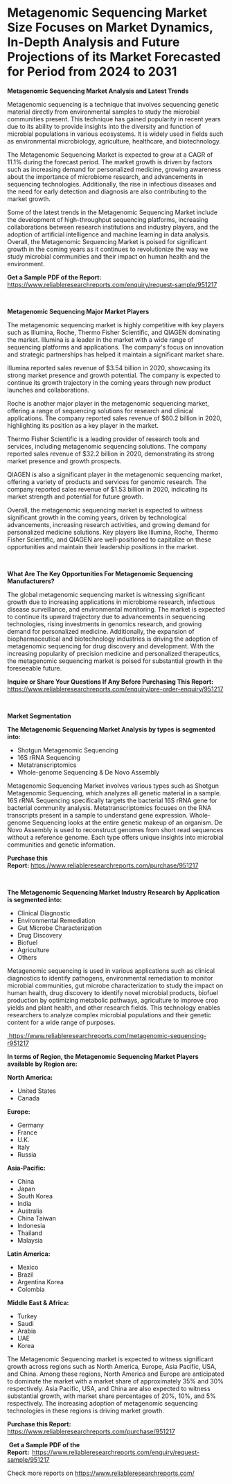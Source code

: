<p><h1>Metagenomic Sequencing Market Size Focuses on Market Dynamics, In-Depth Analysis and Future Projections of its Market Forecasted for Period from 2024 to 2031</h1></p><p><strong>Metagenomic Sequencing Market Analysis and Latest Trends</strong></p>
<p><p>Metagenomic sequencing is a technique that involves sequencing genetic material directly from environmental samples to study the microbial communities present. This technique has gained popularity in recent years due to its ability to provide insights into the diversity and function of microbial populations in various ecosystems. It is widely used in fields such as environmental microbiology, agriculture, healthcare, and biotechnology.</p><p>The Metagenomic Sequencing Market is expected to grow at a CAGR of 11.1% during the forecast period. The market growth is driven by factors such as increasing demand for personalized medicine, growing awareness about the importance of microbiome research, and advancements in sequencing technologies. Additionally, the rise in infectious diseases and the need for early detection and diagnosis are also contributing to the market growth.</p><p>Some of the latest trends in the Metagenomic Sequencing Market include the development of high-throughput sequencing platforms, increasing collaborations between research institutions and industry players, and the adoption of artificial intelligence and machine learning in data analysis. Overall, the Metagenomic Sequencing Market is poised for significant growth in the coming years as it continues to revolutionize the way we study microbial communities and their impact on human health and the environment.</p></p>
<p><strong>Get a Sample PDF of the Report:&nbsp;</strong> <a href="https://www.reliableresearchreports.com/enquiry/request-sample/951217">https://www.reliableresearchreports.com/enquiry/request-sample/951217</a></p>
<p>&nbsp;</p>
<p><strong>Metagenomic Sequencing Major Market Players</strong></p>
<p><p>The metagenomic sequencing market is highly competitive with key players such as Illumina, Roche, Thermo Fisher Scientific, and QIAGEN dominating the market. Illumina is a leader in the market with a wide range of sequencing platforms and applications. The company's focus on innovation and strategic partnerships has helped it maintain a significant market share.</p><p>Illumina reported sales revenue of $3.54 billion in 2020, showcasing its strong market presence and growth potential. The company is expected to continue its growth trajectory in the coming years through new product launches and collaborations.</p><p>Roche is another major player in the metagenomic sequencing market, offering a range of sequencing solutions for research and clinical applications. The company reported sales revenue of $60.2 billion in 2020, highlighting its position as a key player in the market.</p><p>Thermo Fisher Scientific is a leading provider of research tools and services, including metagenomic sequencing solutions. The company reported sales revenue of $32.2 billion in 2020, demonstrating its strong market presence and growth prospects.</p><p>QIAGEN is also a significant player in the metagenomic sequencing market, offering a variety of products and services for genomic research. The company reported sales revenue of $1.53 billion in 2020, indicating its market strength and potential for future growth.</p><p>Overall, the metagenomic sequencing market is expected to witness significant growth in the coming years, driven by technological advancements, increasing research activities, and growing demand for personalized medicine solutions. Key players like Illumina, Roche, Thermo Fisher Scientific, and QIAGEN are well-positioned to capitalize on these opportunities and maintain their leadership positions in the market.</p></p>
<p>&nbsp;</p>
<p><strong>What Are The Key Opportunities For Metagenomic Sequencing Manufacturers?</strong></p>
<p><p>The global metagenomic sequencing market is witnessing significant growth due to increasing applications in microbiome research, infectious disease surveillance, and environmental monitoring. The market is expected to continue its upward trajectory due to advancements in sequencing technologies, rising investments in genomics research, and growing demand for personalized medicine. Additionally, the expansion of biopharmaceutical and biotechnology industries is driving the adoption of metagenomic sequencing for drug discovery and development. With the increasing popularity of precision medicine and personalized therapeutics, the metagenomic sequencing market is poised for substantial growth in the foreseeable future.</p></p>
<p><strong>Inquire or Share Your Questions If Any Before Purchasing This Report:</strong> <a href="https://www.reliableresearchreports.com/enquiry/pre-order-enquiry/951217">https://www.reliableresearchreports.com/enquiry/pre-order-enquiry/951217</a></p>
<p>&nbsp;</p>
<p><strong>Market Segmentation</strong></p>
<p><strong>The Metagenomic Sequencing Market Analysis by types is segmented into:</strong></p>
<p><ul><li>Shotgun Metagenomic Sequencing</li><li>16S rRNA Sequencing</li><li>Metatranscriptomics</li><li>Whole-genome Sequencing & De Novo Assembly</li></ul></p>
<p><p>Metagenomic Sequencing Market involves various types such as Shotgun Metagenomic Sequencing, which analyzes all genetic material in a sample. 16S rRNA Sequencing specifically targets the bacterial 16S rRNA gene for bacterial community analysis. Metatranscriptomics focuses on the RNA transcripts present in a sample to understand gene expression. Whole-genome Sequencing looks at the entire genetic makeup of an organism. De Novo Assembly is used to reconstruct genomes from short read sequences without a reference genome. Each type offers unique insights into microbial communities and genetic information.</p></p>
<p><strong>Purchase this Report:&nbsp;</strong><a href="https://www.reliableresearchreports.com/purchase/951217">https://www.reliableresearchreports.com/purchase/951217</a></p>
<p>&nbsp;</p>
<p><strong>The Metagenomic Sequencing Market Industry Research by Application is segmented into:</strong></p>
<p><ul><li>Clinical Diagnostic</li><li>Environmental Remediation</li><li>Gut Microbe Characterization</li><li>Drug Discovery</li><li>Biofuel</li><li>Agriculture</li><li>Others</li></ul></p>
<p><p>Metagenomic sequencing is used in various applications such as clinical diagnostics to identify pathogens, environmental remediation to monitor microbial communities, gut microbe characterization to study the impact on human health, drug discovery to identify novel microbial products, biofuel production by optimizing metabolic pathways, agriculture to improve crop yields and plant health, and other research fields. This technology enables researchers to analyze complex microbial populations and their genetic content for a wide range of purposes.</p></p>
<p><a href="https://www.reliableresearchreports.com/metagenomic-sequencing-r951217">&nbsp;https://www.reliableresearchreports.com/metagenomic-sequencing-r951217</a></p>
<p><strong>In terms of Region, the Metagenomic Sequencing Market Players available by Region are:</strong></p>
<p>
    <p> <strong> North America: </strong>
        <ul>
            <li>United States</li>
            <li>Canada</li>
        </ul>
        </p> 
    <p> <strong> Europe: </strong>
        <ul>
            <li>Germany</li>
            <li>France</li>
            <li>U.K.</li>
            <li>Italy</li>
            <li>Russia</li>
        </ul>
        </p> 
    <p> <strong> Asia-Pacific: </strong>
        <ul>
            <li>China</li>
            <li>Japan</li>
            <li>South Korea</li>
            <li>India</li>
            <li>Australia</li>
            <li>China Taiwan</li>
            <li>Indonesia</li>
            <li>Thailand</li>
            <li>Malaysia</li>
        </ul>
        </p> 
    <p> <strong> Latin America: </strong>
        <ul>
            <li>Mexico</li>
            <li>Brazil</li>
            <li>Argentina Korea</li>
            <li>Colombia</li>
        </ul>
        </p> 
    <p> <strong> Middle East & Africa: </strong>
        <ul>
            <li>Turkey</li>
            <li>Saudi</li>
            <li>Arabia</li>
            <li>UAE</li>
            <li>Korea</li>
        </ul>
    </p>
    </p>
<p><p>The Metagenomic Sequencing market is expected to witness significant growth across regions such as North America, Europe, Asia Pacific, USA, and China. Among these regions, North America and Europe are anticipated to dominate the market with a market share of approximately 35% and 30% respectively. Asia Pacific, USA, and China are also expected to witness substantial growth, with market share percentages of 20%, 10%, and 5% respectively. The increasing adoption of metagenomic sequencing technologies in these regions is driving market growth.</p></p>
<p><strong>Purchase this Report: </strong><a href="https://www.reliableresearchreports.com/purchase/951217">https://www.reliableresearchreports.com/purchase/951217</a></p>
<p>&nbsp;<strong>Get a Sample PDF of the Report:&nbsp;&nbsp;</strong><a href="https://www.reliableresearchreports.com/enquiry/request-sample/951217">https://www.reliableresearchreports.com/enquiry/request-sample/951217</a></p>
<p><strong></strong></p>
<p>Check more reports on <a href="https://www.reliableresearchreports.com/">https://www.reliableresearchreports.com/</a></p>